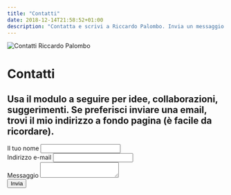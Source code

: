 ```yaml
---
title: "Contatti"
date: 2018-12-14T21:58:52+01:00
description: "Contatta e scrivi a Riccardo Palombo. Invia un messaggio per collaborazioni, suggerimenti o idee."
---
```


<div class="site__content">
	<!-- contact -->
	<div class="contact">
		<img src="/assets/img/contatti-riccardo-palombo.jpg" alt="Contatti Riccardo Palombo" class="responsive">

<div class="gap-50"></div>

<h1 class="big__title">Contatti</h1>

<h2>Usa il modulo a seguire per idee, collaborazioni, suggerimenti. Se preferisci inviare una email, trovi il mio indirizzo a fondo pagina (è facile da ricordare).</h2>

<div class="gap-25"></div>

<div class="row">
		<div class="column col-6">
				<form method="post" action="https://formspree.io/email@riccardo.im" autocomplete="off">
					<div class="form-group">
						<label for="name">Il tuo nome</label>
						<input type="text" name="name" id="name">
					</div>
					<div class="form-group">
						<label for="email">Indirizzo e-mail</label>
						<input type="email" name="email" id="email">
					</div>
					<div class="form-group">
						<label for="message">Messaggio</label>
						<textarea name="message" id="message"></textarea>
					</div>
					<div class="form-group">
						<input type="submit" name="submit" value="Invia">
					</div>
				</form>
			</div>
		</div>
	</div>
